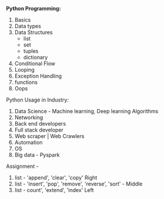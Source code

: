 **Python Programming:**
1. Basics
2. Data types
3. Data Structures
    - list
    - set
    - tuples
    - dictionary
4. Conditional Flow
5. Looping
6. Exception Handling
7. functions
8. Oops


Python Usage in Industry:

1. Data Science - Machine learning, Deep learning Algorithms
2. Networking 
3. Back end developers 
4. Full stack developer
5. Web scraper | Web Crawlers
6. Automation
7. OS
8. Big data - Pyspark


Assignment -

1. list -  'append', 'clear', 'copy' Right
2. list - 'insert', 'pop', 'remove', 'reverse', 'sort' - Middle
2. list - count', 'extend', 'index' Left


